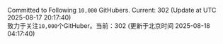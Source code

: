 Committed to Following `10,000` GitHubers. Current: <!-- FOLLOWING_COUNT -->302<!-- FOLLOWING_COUNT --> (Update at UTC <!-- LAST_UPDATED -->2025-08-17 20:17:40<!-- LAST_UPDATED -->)<br>
致力于关注`10,000`个GitHuber。当前：<!-- FOLLOWING_COUNT -->302<!-- FOLLOWING_COUNT --> (更新于北京时间 <!-- LAST_UPDATED_CST -->2025-08-18 04:17:40<!-- LAST_UPDATED_CST -->)
